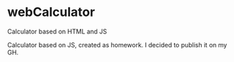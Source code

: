 # webCalculator
Calculator based on HTML and JS

Calculator based on JS, created as homework. 
I decided to publish it on my GH.
